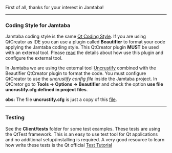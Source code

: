First of all, thanks for your interest in Jamtaba! 

***

### Coding Style for Jamtaba
Jamtaba coding style is the same [Qt Coding Style](https://wiki.qt.io/Qt_Coding_Style). If you are using QtCreator as IDE you can use a plugin called **Beautifier** to format your code applying the Jamtaba coding style. This QtCreator plugin **MUST** be used with an external tool. Please [read](http://doc.qt.io/qtcreator/creator-beautifier.html) the details about how use this plugin and configure the external tool.

In Jamtaba we are using the external tool [Uncrustify](http://uncrustify.sourceforge.net/) combined with the Beautifier QtCreator plugin to format the code. You must configure QtCreator to use the *uncrustify config file* inside the Jamtaba project. In QtCretor go to **Tools -> Options -> Beautifier** and check the option **use file uncrustify.cfg defined in project files**.

**obs:** The file **uncrustify.cfg** is just a copy of this [file](https://gist.github.com/trollixx/11204806).

***

### Testing
See the **Client/tests** folder for some test examples. These tests are using the QtTest framework. This is an easy to use test tool for Qt applications and no additional setup/installing is required. A very good resource to learn how write these tests is the Qt official [Test Tutorial](http://doc.qt.io/qt-5/qtest-tutorial.html)
